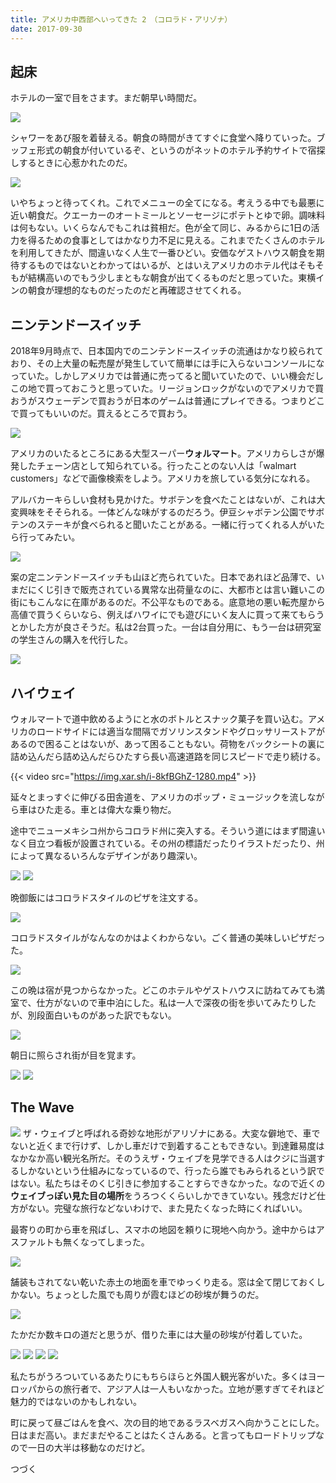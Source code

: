 ```yaml
---
title: アメリカ中西部へいってきた 2　（コロラド・アリゾナ）
date: 2017-09-30
---
```


## 起床

ホテルの一室で目をさます。まだ朝早い時間だ。

![](https://img.xar.sh/37591945372_296bf0f8c3_h.jpg)

シャワーをあび服を着替える。朝食の時間がきてすぐに食堂へ降りていった。ブッフェ形式の朝食が付いているぞ、というのがネットのホテル予約サイトで宿探しするときに心惹かれたのだ。

![](https://img.xar.sh/37591946002_d79b4a6b20_h.jpg)

いやちょっと待ってくれ。これでメニューの全てになる。考えうる中でも最悪に近い朝食だ。クエーカーのオートミールとソーセージにポテトとゆで卵。調味料は何もない。いくらなんでもこれは貧相だ。色が全て同じ、みるからに1日の活力を得るための食事としてはかなり力不足に見える。これまでたくさんのホテルを利用してきたが、間違いなく人生で一番ひどい。安価なゲストハウス朝食を期待するものではないとわかってはいるが、とはいえアメリカのホテル代はそもそもが結構高いのでもう少しまともな朝食が出てくるものだと思っていた。東横インの朝食が理想的なものだったのだと再確認させてくれる。

## ニンテンドースイッチ

2018年9月時点で、日本国内でのニンテンドースイッチの流通はかなり絞られており、その上大量の転売屋が発生していて簡単には手に入らないコンソールになっていた。しかしアメリカでは普通に売ってると聞いていたので、いい機会だしこの地で買っておこうと思っていた。リージョンロックがないのでアメリカで買おうがスウェーデンで買おうが日本のゲームは普通にプレイできる。つまりどこで買ってもいいのだ。買えるところで買おう。

![](https://img.xar.sh/37591944602_9e92f6cbf7_h.jpg)

アメリカのいたるところにある大型スーパー**ウォルマート**。アメリカらしさが爆発したチェーン店として知られている。行ったことのない人は「walmart customers」などで画像検索をしよう。アメリカを旅している気分になれる。

アルバカーキらしい食材も見かけた。サボテンを食べたことはないが、これは大変興味をそそられる。一体どんな味がするのだろう。伊豆シャボテン公園でサボテンのステーキが食べられると聞いたことがある。一緒に行ってくれる人がいたら行ってみたい。

![](https://img.xar.sh/37591944072_1b210bb7ff_h.jpg)

案の定ニンテンドースイッチも山ほど売られていた。日本であれほど品薄で、いまだにくじ引きで販売されている異常な出荷量なのに、大都市とは言い難いこの街にもこんなに在庫があるのだ。不公平なものである。底意地の悪い転売屋から高値で買うくらいなら、例えばハワイにでも遊びにいく友人に買って来てもらうとかした方が良さそうだ。私は2台買った。一台は自分用に、もう一台は研究室の学生さんの購入を代行した。

![](https://img.xar.sh/37591943652_3727e069fb_h.jpg)

## ハイウェイ

ウォルマートで道中飲めるようにと水のボトルとスナック菓子を買い込む。アメリカのロードサイドには適当な間隔でガソリンスタンドやグロッサリーストアがあるので困ることはないが、あって困ることもない。荷物をバックシートの裏に詰め込んだら詰め込んだらひたすら長い高速道路を同じスピードで走り続ける。

{{< video src="https://img.xar.sh/i-8kfBGhZ-1280.mp4" >}}

延々とまっすぐに伸びる田舎道を、アメリカのポップ・ミュージックを流しながら車はひた走る。車とは偉大な乗り物だ。

途中でニューメキシコ州からコロラド州に突入する。そういう道にはまず間違いなく目立つ看板が設置されている。その州の標語だったりイラストだったり、州によって異なるいろんなデザインがあり趣深い。

![](https://img.xar.sh/37365557260_10613d5da6_h.jpg)
![](https://img.xar.sh/37365556380_32a6e5045f_h.jpg)

晩御飯にはコロラドスタイルのピザを注文する。

![](https://img.xar.sh/37591928982_b2de32e75a_h.jpg)

コロラドスタイルがなんなのかはよくわからない。ごく普通の美味しいピザだった。

![](https://img.xar.sh/37591928282_f98cea87e8_h.jpg)

この晩は宿が見つからなかった。どこのホテルやゲストハウスに訪ねてみても満室で、仕方がないので車中泊にした。私は一人で深夜の街を歩いてみたりしたが、別段面白いものがあった訳でもない。

![](https://img.xar.sh/23771312608_fd7c5dc3d1_h.jpg)

朝日に照らされ街が目を覚ます。

![](https://img.xar.sh/36913821244_f15b68612f_h.jpg)
![](https://img.xar.sh/36913820944_fa150ac7a2_h.jpg)

## The Wave

![](https://upload.wikimedia.org/wikipedia/commons/thumb/b/b2/TheWave_1600pixels.jpg/1200px-TheWave_1600pixels.jpg)
ザ・ウェイブと呼ばれる奇妙な地形がアリゾナにある。大変な僻地で、車でないと近くまで行けず、しかし車だけで到着することもできない。到達難易度はなかなか高い観光名所だ。そのうえザ・ウェイブを見学できる人はクジに当選するしかないという仕組みになっているので、行ったら誰でもみられるという訳ではない。私たちはそのくじ引きに参加することすらできなかった。なので近くの**ウェイブっぽい見た目の場所**をうろつくくらいしかできていない。残念だけど仕方がない。完璧な旅行などないわけで、また見たくなった時にくればいい。

最寄りの町から車を飛ばし、スマホの地図を頼りに現地へ向かう。途中からはアスファルトも無くなってしまった。

![](https://img.xar.sh/37624462541_3dd37b5261_h.jpg)

舗装もされてない乾いた赤土の地面を車でゆっくり走る。窓は全て閉じておくしかない。ちょっとした風でも周りが霞むほどの砂埃が舞うのだ。

![](https://img.xar.sh/37624467971_3f519e5c1e_h.jpg)

たかだか数キロの道だと思うが、借りた車には大量の砂埃が付着していた。

![](https://img.xar.sh/37365499560_d9c4fea36a_h.jpg)
![](https://img.xar.sh/37365502520_47e5a1e494_h.jpg)
![](https://img.xar.sh/37365500690_30d94ad8a4_h.jpg)
![](https://img.xar.sh/37365498000_c2638bb116_h.jpg)

私たちがうろついているあたりにもちらほらと外国人観光客がいた。多くはヨーロッパからの旅行者で、アジア人は一人もいなかった。立地が悪すぎてそれほど魅力的ではないのかもしれない。

町に戻って昼ごはんを食べ、次の目的地であるラスベガスへ向かうことにした。日はまだ高い。まだまだやることはたくさんある。と言ってもロードトリップなので一日の大半は移動なのだけど。

つづく
